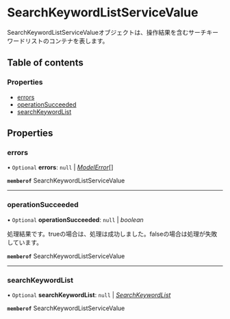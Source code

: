 # SearchKeywordListServiceValue


<div lang=\"ja\">SearchKeywordListServiceValueオブジェクトは、操作結果を含むサーチキーワードリストのコンテナを表します。</div> 

## Table of contents

### Properties

- [errors](searchkeywordlistservicevalue.md#errors)
- [operationSucceeded](searchkeywordlistservicevalue.md#operationsucceeded)
- [searchKeywordList](searchkeywordlistservicevalue.md#searchkeywordlist)

## Properties

### errors

• `Optional` **errors**: ``null`` \| [*ModelError*](modelerror.md)[]

**`memberof`** SearchKeywordListServiceValue

___

### operationSucceeded

• `Optional` **operationSucceeded**: ``null`` \| *boolean*

<div lang=\"ja\">処理結果です。trueの場合は、処理は成功しました。falseの場合は処理が失敗しています。</div> 

**`memberof`** SearchKeywordListServiceValue

___

### searchKeywordList

• `Optional` **searchKeywordList**: ``null`` \| [*SearchKeywordList*](searchkeywordlist.md)

**`memberof`** SearchKeywordListServiceValue
